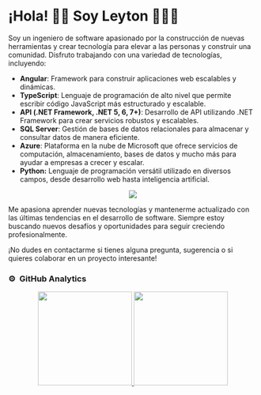 # ¡Hola! 👋🏾 Soy Leyton 👩🏾‍💻

Soy un ingeniero de software apasionado por la construcción de nuevas herramientas y crear tecnología para elevar a las personas y construir una comunidad. Disfruto trabajando con una variedad de tecnologías, incluyendo:

- **Angular**: Framework para construir aplicaciones web escalables y dinámicas.
- **TypeScript**: Lenguaje de programación de alto nivel que permite escribir código JavaScript más estructurado y escalable.
- **API (.NET Framework, .NET 5, 6, 7+)**: Desarrollo de API utilizando .NET Framework para crear servicios robustos y escalables.
- **SQL Server**: Gestión de bases de datos relacionales para almacenar y consultar datos de manera eficiente.
- **Azure**: Plataforma en la nube de Microsoft que ofrece servicios de computación, almacenamiento, bases de datos y mucho más para ayudar a empresas a crecer y escalar.
- **Python:** Lenguaje de programación versátil utilizado en diversos campos, desde desarrollo web hasta inteligencia artificial.

<p align="center">
  <a href="https://skillicons.dev">
    <img src="https://skillicons.dev/icons?i=cs,dotnet,visualstudio,azure,git,ts,angular,vscode,express,cpp,docker,sqlite,postgres,firebase,reactivex,redis,github,html,css,js,windows,linux,mint,ubuntu,md,npm,materialui,nginx,mysql,nodejs,postman,py,kubernetes,gmail,arduino,ps,stackoverflow,discord,twitter,wordpress&perline=14" />
  </a>
</p>

Me apasiona aprender nuevas tecnologías y mantenerme actualizado con las últimas tendencias en el desarrollo de software. Siempre estoy buscando nuevos desafíos y oportunidades para seguir creciendo profesionalmente.

¡No dudes en contactarme si tienes alguna pregunta, sugerencia o si quieres colaborar en un proyecto interesante!



### ⚙️ &nbsp;GitHub Analytics

<p align="center">
 <a href="https://github.com/notyel">
  <picture>
    <source
      srcset="https://github-readme-stats.vercel.app/api?username=notyel&show_icons=true&theme=dark&include_all_commits=true&count_private=true"
      media="(prefers-color-scheme: dark)"
    />
    <source
      srcset="https://github-readme-stats.vercel.app/api?username=notyel&show_icons=true&include_all_commits=true&count_private=true"
      media="(prefers-color-scheme: light), (prefers-color-scheme: no-preference)"
    />
    <img height="190em" src="https://github-readme-stats-eight-theta.vercel.app/api?username=notyel&show_icons=true&theme=algolia&include_all_commits=true&count_private=true"/>
  </picture>
  
  <picture>
    <source
      srcset="https://github-readme-stats.vercel.app/api/top-langs/?username=notyel&show_icons=true&theme=dark&layout=compact&langs_count=8&include_all_commits=true&count_private=true"
      media="(prefers-color-scheme: dark)"
    />
    <source
      srcset="https://github-readme-stats.vercel.app/api/top-langs/?username=notyel&show_icons=true&layout=compact&langs_count=8&include_all_commits=true&count_private=true"
      media="(prefers-color-scheme: light), (prefers-color-scheme: no-preference)"
    />
    <img height="190em" src="https://github-readme-stats-eight-theta.vercel.app/api/top-langs/?username=notyel&layout=compact&langs_count=8&theme=algolia"/>
  </picture>
 </a>
</p>




